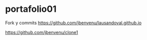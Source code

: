 # portafolio01



Fork y commits
https://github.com/jbenvenu/lausandoval.github.io

https://github.com/jbenvenu/clone1

